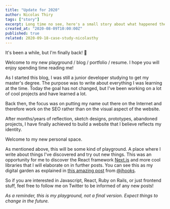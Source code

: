 ```yaml
---
title: "Update for 2020"
author: Nicolas Thiry
tags: ["story"]
excerpt: Long time no see, here's a small story about what happened the past few years and what's coming for 2020
created_at: "2020-08-09T10:00:00Z"
published: true
related: 2020-09-18-case-study-nicolasthy
---
```


It's been a while, but I'm finally back! 🎉

Welcome to my new playground / blog / portfolio / resume. I hope you will enjoy spending time reading me!

As I started this blog, I was still a junior developer studying to get my master's degree. The purpose was to write about everything I was learning at the time. Today the goal has not changed, but I've been working on a lot of cool projects and have learned a lot.

Back then, the focus was on putting my name out there on the Internet and therefore work on the SEO rather than on the visual aspect of the website.

After months/years of reflection, sketch designs, prototypes, abandoned projects, I have finally achieved to build a website that I believe reflects my identity.

Welcome to my new personal space.

As mentioned above, this will be some kind of playground. A place where I write about things I've discovered and try out new things. This was an opportunity for me to discover the React framework [Next.js](https://nextjs.org/) and more cool libraries that I will elaborate on in further posts. You can see this as my digital garden as explained in [this amazing post](https://joelhooks.com/digital-garden) from [@jhooks](https://twitter.com/jhooks).

So if you are interested in Javascript, React, Ruby on Rails, or just frontend stuff, feel free to follow me on Twitter to be informed of any new posts!

*As a reminder, this is my playground, not a final version. Expect things to change in the future.*